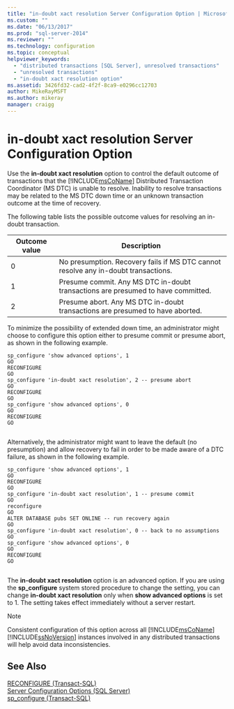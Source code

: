 ```yaml
---
title: "in-doubt xact resolution Server Configuration Option | Microsoft Docs"
ms.custom: ""
ms.date: "06/13/2017"
ms.prod: "sql-server-2014"
ms.reviewer: ""
ms.technology: configuration
ms.topic: conceptual
helpviewer_keywords: 
  - "distributed transactions [SQL Server], unresolved transactions"
  - "unresolved transactions"
  - "in-doubt xact resolution option"
ms.assetid: 3426fd32-cad2-4f2f-8ca9-e0296cc12703
author: MikeRayMSFT
ms.author: mikeray
manager: craigg
---
```

# in-doubt xact resolution Server Configuration Option
  Use the **in-doubt xact resolution** option to control the default outcome of transactions that the [!INCLUDE[msCoName](../../includes/msconame-md.md)] Distributed Transaction Coordinator (MS DTC) is unable to resolve. Inability to resolve transactions may be related to the MS DTC down time or an unknown transaction outcome at the time of recovery.  
  
 The following table lists the possible outcome values for resolving an in-doubt transaction.  
  
|Outcome value|Description|  
|-------------------|-----------------|  
|0|No presumption. Recovery fails if MS DTC cannot resolve any in-doubt transactions.|  
|1|Presume commit. Any MS DTC in-doubt transactions are presumed to have committed.|  
|2|Presume abort. Any MS DTC in-doubt transactions are presumed to have aborted.|  
  
 To minimize the possibility of extended down time, an administrator might choose to configure this option either to presume commit or presume abort, as shown in the following example.  
  
```  
sp_configure 'show advanced options', 1  
GO  
RECONFIGURE  
GO  
sp_configure 'in-doubt xact resolution', 2 -- presume abort  
GO  
RECONFIGURE  
GO  
sp_configure 'show advanced options', 0  
GO  
RECONFIGURE  
GO  
  
```  
  
 Alternatively, the administrator might want to leave the default (no presumption) and allow recovery to fail in order to be made aware of a DTC failure, as shown in the following example.  
  
```  
sp_configure 'show advanced options', 1  
GO  
RECONFIGURE  
GO  
sp_configure 'in-doubt xact resolution', 1 -- presume commit  
GO  
reconfigure  
GO  
ALTER DATABASE pubs SET ONLINE -- run recovery again  
GO  
sp_configure 'in-doubt xact resolution', 0 -- back to no assumptions  
GO  
sp_configure 'show advanced options', 0  
GO  
RECONFIGURE  
GO  
  
```  
  
 The **in-doubt xact resolution** option is an advanced option. If you are using the **sp_configure** system stored procedure to change the setting, you can change **in-doubt xact resolution** only when **show advanced options** is set to 1. The setting takes effect immediately without a server restart.  
  
> [!NOTE]  
>  Consistent configuration of this option across all [!INCLUDE[msCoName](../../includes/msconame-md.md)][!INCLUDE[ssNoVersion](../../includes/ssnoversion-md.md)] instances involved in any distributed transactions will help avoid data inconsistencies.  
  
## See Also  
 [RECONFIGURE &#40;Transact-SQL&#41;](/sql/t-sql/language-elements/reconfigure-transact-sql)   
 [Server Configuration Options &#40;SQL Server&#41;](server-configuration-options-sql-server.md)   
 [sp_configure &#40;Transact-SQL&#41;](/sql/relational-databases/system-stored-procedures/sp-configure-transact-sql)  
  
  
